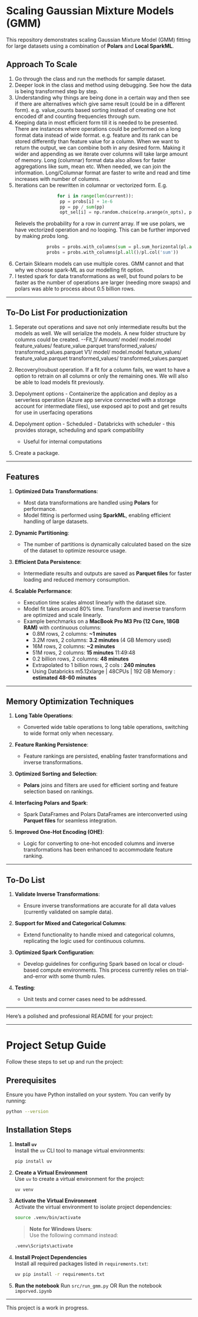 

# Scaling Gaussian Mixture Models (GMM)

This repository demonstrates scaling Gaussian Mixture Model (GMM) fitting for large datasets using a combination of **Polars** and **Local SparkML**. 

## Approach To Scale
1. Go through the class and run the methods for sample dataset. 
2. Deeper look in the class and method using debugging. See how the data is being transformed step by step. 
3. Understanding why things are being done in a certain way and then see if there are alternatives which give same result (could be in a different form). e.g. value_counts based sorting instead of creating one hot encoded df and counting frequencies through sum.
4. Keeping data in most efficient form till it is needed to be presented. 
   There are instances where operations could be performed on a long format data instead of wide format. e.g. feature and its rank can be stored differently than feature value for a column. When we want to return the output, we can combine both in any desired form. Making it wider and appending as we iterate over columns will take large amount of memory. Long (columnar) format data also allows for faster aggregations like sum, mean etc. 
   When needed, we can join the information.
   Long/Columnar format are faster to write and read and time increases with number of columns. 
5. Iterations can be rewritten in columnar or vectorized form. E.g. 
   ``` python 
                   for i in range(len(current)):
                    pp = probs[i] + 1e-6
                    pp = pp / sum(pp)
                    opt_sel[i] = np.random.choice(np.arange(n_opts), p=pp)
   ```
   Relevels the probability for a row in *current* array. 
   If we use polars, we have vectorized operation and no looping. This can be further imporved by making *probs* long. 
   ``` python
               probs = probs.with_columns(sum = pl.sum_horizontal(pl.all()))
               probs = probs.with_columns(pl.all()/pl.col('sum'))
   ```
6. Certain Sklearn models can use multiple cores. GMM cannot and that why we choose spark-ML as our modelling fit option. 
7. I tested spark for data transformations as well, but found polars to be faster as the number of operations are larger (needing more swaps) and polars was able to process about 0.5 billion rows.

---

## To-Do List For productionization
1. Seperate out operations and save not only intermediate results but the models as well. We will serialize the models. 
A new folder structure by columns could be created. 
--Fit_1/
      Amount/
         model/
            model.model
         feature_values/
            feature_value.parquet
         transformed_values/
            transformed_values.parquet
      V1/
         model/
            model.model
         feature_values/
            feature_value.parquet
         transformed_values/
            transformed_values.parquet
  
2. Recovery/roubust operation. If a fit for a column fails, we want to have a option to retrain on all columns or only the remaining ones. We will also be able to load models fit previously.
3. Depolyment options - Containerize the application and deploy as a serverless operation (Azure app service connected with a storage account for intermediate files), use exposed api to post and get results for use in userfacing operations
4. Depolyment option - Scheduled - Databricks with scheduler - this provides storage, scheduling and spark compatibility
   - Useful for internal computations
5. Create a package.
    
---
## Features
1. **Optimized Data Transformations**:  
   - Most data transformations are handled using **Polars** for performance.
   - Model fitting is performed using **SparkML**, enabling efficient handling of large datasets.
   
2. **Dynamic Partitioning**:  
   - The number of partitions is dynamically calculated based on the size of the dataset to optimize resource usage.

3. **Efficient Data Persistence**:  
   - Intermediate results and outputs are saved as **Parquet files** for faster loading and reduced memory consumption.

4. **Scalable Performance**:  
   - Execution time scales almost linearly with the dataset size.  
   - Model fit takes around 80% time. Transform and inverse transform are optimized and scale linearly.
   - Example benchmarks on a **MacBook Pro M3 Pro (12 Core, 18GB RAM)** with continuous columns:  
      - 0.8M rows, 2 columns: **~1 minutes**  
      - 3.2M rows, 2 columns: **3.2 minutes**  (4 GB Memory used)
      - 16M rows, 2 columns: **~2 minutes**  
      - 51M rows, 2 columns: **15 minutes**  11:49:48
      - 0.2 billion rows, 2 columns: **48 minutes**
      - Extrapolated to 1 billion rows, 2 cols : **240 minutes**
      - Using Databricks m5.12xlarge | 48CPUs | 192 GB Memory : **estimated 48-60 minutes** 

---

## Memory Optimization Techniques
1. **Long Table Operations**:  
   - Converted wide table operations to long table operations, switching to wide format only when necessary.

2. **Feature Ranking Persistence**:  
   - Feature rankings are persisted, enabling faster transformations and inverse transformations.

3. **Optimized Sorting and Selection**:  
   - **Polars** joins and filters are used for efficient sorting and feature selection based on rankings.

4. **Interfacing Polars and Spark**:  
   - Spark DataFrames and Polars DataFrames are interconverted using **Parquet files** for seamless integration.

5. **Improved One-Hot Encoding (OHE)**:  
   - Logic for converting to one-hot encoded columns and inverse transformations has been enhanced to accommodate feature ranking.

---

## To-Do List
1. **Validate Inverse Transformations**:  
   - Ensure inverse transformations are accurate for all data values (currently validated on sample data).  

2. **Support for Mixed and Categorical Columns**:  
   - Extend functionality to handle mixed and categorical columns, replicating the logic used for continuous columns.  

3. **Optimized Spark Configuration**:  
   - Develop guidelines for configuring Spark based on local or cloud-based compute environments. This process currently relies on trial-and-error with some thumb rules.  

3. **Testing**:  
   - Unit tests and corner cases need to be addressed.
    
---

Here’s a polished and professional README for your project:

---

# Project Setup Guide

Follow these steps to set up and run the project:

## Prerequisites

Ensure you have Python installed on your system. You can verify by running:  
```bash
python --version
```

## Installation Steps

1. **Install `uv`**  
   Install the `uv` CLI tool to manage virtual environments:
   ```bash
   pip install uv
   ```

2. **Create a Virtual Environment**  
   Use `uv` to create a virtual environment for the project:
   ```bash
   uv venv
   ```

3. **Activate the Virtual Environment**  
   Activate the virtual environment to isolate project dependencies:
   ```bash
   source .venv/bin/activate
   ```
   > **Note for Windows Users**:  
   Use the following command instead:  
   ```bash
   .venv\Scripts\activate
   ```

4. **Install Project Dependencies**  
   Install all required packages listed in `requirements.txt`:
   ```bash
   uv pip install -r requirements.txt
   ```
5. **Run the notebook**
    Run `src/run_gmm.py` OR
    Run the notebook `imporved.ipynb`

---


This project is a work in progress.